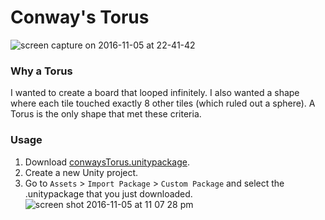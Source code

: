 # Conway's Torus

![screen capture on 2016-11-05 at 22-41-42](https://cloud.githubusercontent.com/assets/3202211/20035462/0708a62c-a3ab-11e6-91d1-68fede0f89bb.gif)

### Why a Torus

I wanted to create a board that looped infinitely. I also wanted a shape where each tile touched exactly 8 other tiles (which ruled out a sphere). A Torus is the only shape that met these criteria. 

### Usage

1. Download [conwaysTorus.unitypackage](https://github.com/lancesnider/conways-torus/raw/master/conwaysTorus.unitypackage).
2. Create a new Unity project. 
3. Go to `Assets` > `Import Package` > `Custom Package` and select the .unitypackage that you just downloaded. 
![screen shot 2016-11-05 at 11 07 28 pm](https://cloud.githubusercontent.com/assets/3202211/20035512/e159574e-a3ac-11e6-8a74-230e14d2204d.png)


